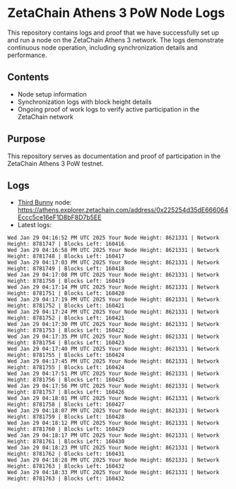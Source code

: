 # ZetaChain Athens 3 PoW Node Logs
This repository contains logs and proof that we have successfully set up and run a node on the ZetaChain Athens 3 network. The logs demonstrate continuous node operation, including synchronization details and performance.

## Contents
- Node setup information
- Synchronization logs with block height details
- Ongoing proof of work logs to verify active participation in the ZetaChain network

## Purpose
This repository serves as documentation and proof of participation in the ZetaChain Athens 3 PoW testnet.

## Logs

- [Third Bunny](https://thirdbunny.xyz/) node: https://athens.explorer.zetachain.com/address/0x225254d35dE666064Eccc5ce16eF1D8bF8D7b5EE
- Latest logs:
```
Wed Jan 29 04:16:52 PM UTC 2025 Your Node Height: 8621331 | Network Height: 8781747 | Blocks Left: 160416
Wed Jan 29 04:16:58 PM UTC 2025 Your Node Height: 8621331 | Network Height: 8781748 | Blocks Left: 160417
Wed Jan 29 04:17:03 PM UTC 2025 Your Node Height: 8621331 | Network Height: 8781749 | Blocks Left: 160418
Wed Jan 29 04:17:08 PM UTC 2025 Your Node Height: 8621331 | Network Height: 8781750 | Blocks Left: 160419
Wed Jan 29 04:17:14 PM UTC 2025 Your Node Height: 8621331 | Network Height: 8781751 | Blocks Left: 160420
Wed Jan 29 04:17:19 PM UTC 2025 Your Node Height: 8621331 | Network Height: 8781752 | Blocks Left: 160421
Wed Jan 29 04:17:24 PM UTC 2025 Your Node Height: 8621331 | Network Height: 8781752 | Blocks Left: 160421
Wed Jan 29 04:17:30 PM UTC 2025 Your Node Height: 8621331 | Network Height: 8781753 | Blocks Left: 160422
Wed Jan 29 04:17:35 PM UTC 2025 Your Node Height: 8621331 | Network Height: 8781754 | Blocks Left: 160423
Wed Jan 29 04:17:40 PM UTC 2025 Your Node Height: 8621331 | Network Height: 8781755 | Blocks Left: 160424
Wed Jan 29 04:17:45 PM UTC 2025 Your Node Height: 8621331 | Network Height: 8781755 | Blocks Left: 160424
Wed Jan 29 04:17:51 PM UTC 2025 Your Node Height: 8621331 | Network Height: 8781756 | Blocks Left: 160425
Wed Jan 29 04:17:56 PM UTC 2025 Your Node Height: 8621331 | Network Height: 8781757 | Blocks Left: 160426
Wed Jan 29 04:18:01 PM UTC 2025 Your Node Height: 8621331 | Network Height: 8781758 | Blocks Left: 160427
Wed Jan 29 04:18:07 PM UTC 2025 Your Node Height: 8621331 | Network Height: 8781759 | Blocks Left: 160428
Wed Jan 29 04:18:12 PM UTC 2025 Your Node Height: 8621331 | Network Height: 8781760 | Blocks Left: 160429
Wed Jan 29 04:18:17 PM UTC 2025 Your Node Height: 8621331 | Network Height: 8781761 | Blocks Left: 160430
Wed Jan 29 04:18:23 PM UTC 2025 Your Node Height: 8621331 | Network Height: 8781762 | Blocks Left: 160431
Wed Jan 29 04:18:28 PM UTC 2025 Your Node Height: 8621331 | Network Height: 8781763 | Blocks Left: 160432
Wed Jan 29 04:18:33 PM UTC 2025 Your Node Height: 8621331 | Network Height: 8781763 | Blocks Left: 160432
```
